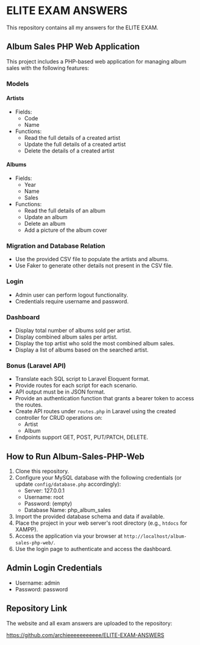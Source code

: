 # ELITE EXAM ANSWERS

This repository contains all my answers for the ELITE EXAM.

## Album Sales PHP Web Application

This project includes a PHP-based web application for managing album sales with the following features:

### Models

#### Artists
- Fields:
  - Code
  - Name
- Functions:
  - Read the full details of a created artist
  - Update the full details of a created artist
  - Delete the details of a created artist

#### Albums
- Fields:
  - Year
  - Name
  - Sales
- Functions:
  - Read the full details of an album
  - Update an album
  - Delete an album
  - Add a picture of the album cover

### Migration and Database Relation
- Use the provided CSV file to populate the artists and albums.
- Use Faker to generate other details not present in the CSV file.

### Login
- Admin user can perform logout functionality.
- Credentials require username and password.

### Dashboard
- Display total number of albums sold per artist.
- Display combined album sales per artist.
- Display the top artist who sold the most combined album sales.
- Display a list of albums based on the searched artist.

### Bonus (Laravel API)
- Translate each SQL script to Laravel Eloquent format.
- Provide routes for each script for each scenario.
- API output must be in JSON format.
- Provide an authentication function that grants a bearer token to access the routes.
- Create API routes under `routes.php` in Laravel using the created controller for CRUD operations on:
  - Artist
  - Album
- Endpoints support GET, POST, PUT/PATCH, DELETE.

## How to Run Album-Sales-PHP-Web

1. Clone this repository.
2. Configure your MySQL database with the following credentials (or update `config/database.php` accordingly):
   - Server: 127.0.0.1
   - Username: root
   - Password: (empty)
   - Database Name: php_album_sales
3. Import the provided database schema and data if available.
4. Place the project in your web server's root directory (e.g., `htdocs` for XAMPP).
5. Access the application via your browser at `http://localhost/album-sales-php-web/`.
6. Use the login page to authenticate and access the dashboard.

## Admin Login Credentials

- Username: admin
- Password: password

## Repository Link

The website and all exam answers are uploaded to the repository:

https://github.com/archieeeeeeeeeee/ELITE-EXAM-ANSWERS
